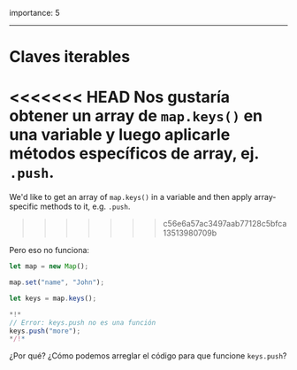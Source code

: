 importance: 5

---

# Claves iterables

<<<<<<< HEAD
Nos gustaría obtener un array de `map.keys()` en una variable y luego aplicarle métodos específicos de array, ej. `.push`.
=======
We'd like to get an array of `map.keys()` in a variable and then apply array-specific methods to it, e.g. `.push`.
>>>>>>> c56e6a57ac3497aab77128c5bfca13513980709b

Pero eso no funciona:

```js run
let map = new Map();

map.set("name", "John");

let keys = map.keys();

*!*
// Error: keys.push no es una función
keys.push("more");
*/!*
```

¿Por qué? ¿Cómo podemos arreglar el código para que funcione `keys.push`?
